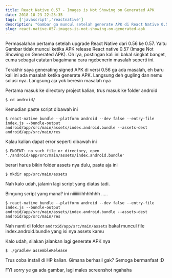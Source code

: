 ```yaml
---
title: React Native 0.57 - Images is Not Showing on Generated APK
date: 2018-10-23 22:25:35
tags: ['javascript','reactnative']
description: "Gambar ga muncul setelah generate APK di React Native 0.57? Baca postingan saya ini, insyaallah manjur :D"
slug: react-native-057-images-is-not-showing-on-generated-apk
---
```


Permasalahan pertama setelah upgrade React Native dari 0.56 ke 0.57. Yaitu Gambar tidak muncul ketika APK release React native 0.57 (Image Not Showing on Generated APK). Oh iya, postingan kali ini bakal singkat banget, cuma sebagai catatan bagaimana cara ngebenerin masalah seperti ini.

Terakhir saya generating signed APK di versi 0.56 ga ada masalah, eh baru kali ini ada masalah ketika generate APK. Langsung deh gugling dan nemu solusi nya. Langsung aja yok beresin masalah nya

Pertama masuk ke directory project kalian, trus masuk ke folder android

```
$ cd android/
```

Kemudian paste script dibawah ini

```
$ react-native bundle --platform android --dev false --entry-file index.js --bundle-output android/app/src/main/assets/index.android.bundle --assets-dest android/app/src/main/res
```

Kalau kalian dapat error seperti dibawah ini

```
$ ENOENT: no such file or directory, open './android/app/src/main/assets/index.android.bundle'
```

berari harus bikin folder assets nya dulu, paste aja ini

```
$ mkdir app/src/main/assets
```

Nah kalo udah, jalanin lagi script yang diatas tadi.

Bingung script yang mana? ini niiiiiiiihhhhhhh .....

```
$ react-native bundle --platform android --dev false --entry-file index.js --bundle-output android/app/src/main/assets/index.android.bundle --assets-dest android/app/src/main/res
```

Nah nanti di folder `android/app/src/main/assets` bakal muncul file index.android.bundle yang isi nya assets kamu

Kalo udah, silakan jalankan lagi generate APK nya

```
$ ./gradlew assembleRelease
```

Trus coba install di HP kalian. Gimana berhasil gak? Semoga bermanfaat :D

FYI sorry ye ga ada gambar, lagi males screenshot ngahaha
